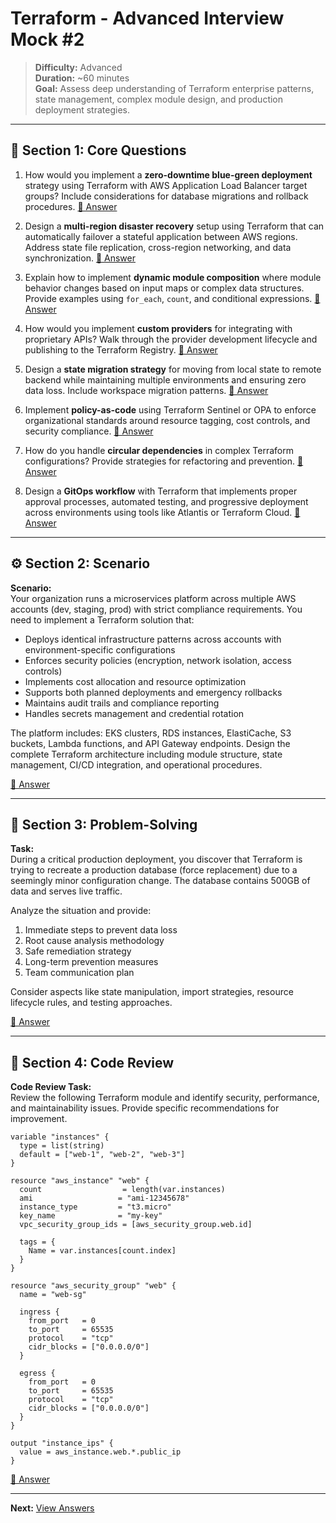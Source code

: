 # Terraform - Advanced Interview Mock #2

> **Difficulty:** Advanced  
> **Duration:** ~60 minutes  
> **Goal:** Assess deep understanding of Terraform enterprise patterns, state management, complex module design, and production deployment strategies.

---

## 🧠 Section 1: Core Questions

1. How would you implement a **zero-downtime blue-green deployment** strategy using Terraform with AWS Application Load Balancer target groups? Include considerations for database migrations and rollback procedures. [📖 Answer](mock_2_answers.md#1-how-would-you-implement-a-zero-downtime-blue-green-deployment-strategy-using-terraform-with-aws-application-load-balancer-target-groups-include-considerations-for-database-migrations-and-rollback-procedures)

2. Design a **multi-region disaster recovery** setup using Terraform that can automatically failover a stateful application between AWS regions. Address state file replication, cross-region networking, and data synchronization. [📖 Answer](mock_2_answers.md#2-design-a-multi-region-disaster-recovery-setup-using-terraform-that-can-automatically-failover-a-stateful-application-between-aws-regions-address-state-file-replication-cross-region-networking-and-data-synchronization)

3. Explain how to implement **dynamic module composition** where module behavior changes based on input maps or complex data structures. Provide examples using `for_each`, `count`, and conditional expressions. [📖 Answer](mock_2_answers.md#3-explain-how-to-implement-dynamic-module-composition-where-module-behavior-changes-based-on-input-maps-or-complex-data-structures-provide-examples-using-for_each-count-and-conditional-expressions)

4. How would you implement **custom providers** for integrating with proprietary APIs? Walk through the provider development lifecycle and publishing to the Terraform Registry. [📖 Answer](mock_2_answers.md#4-how-would-you-implement-custom-providers-for-integrating-with-proprietary-apis-walk-through-the-provider-development-lifecycle-and-publishing-to-the-terraform-registry)

5. Design a **state migration strategy** for moving from local state to remote backend while maintaining multiple environments and ensuring zero data loss. Include workspace migration patterns. [📖 Answer](mock_2_answers.md#5-design-a-state-migration-strategy-for-moving-from-local-state-to-remote-backend-while-maintaining-multiple-environments-and-ensuring-zero-data-loss-include-workspace-migration-patterns)

6. Implement **policy-as-code** using Terraform Sentinel or OPA to enforce organizational standards around resource tagging, cost controls, and security compliance. [📖 Answer](mock_2_answers.md#6-implement-policy-as-code-using-terraform-sentinel-or-opa-to-enforce-organizational-standards-around-resource-tagging-cost-controls-and-security-compliance)

7. How do you handle **circular dependencies** in complex Terraform configurations? Provide strategies for refactoring and prevention. [📖 Answer](mock_2_answers.md#7-how-do-you-handle-circular-dependencies-in-complex-terraform-configurations-provide-strategies-for-refactoring-and-prevention)

8. Design a **GitOps workflow** with Terraform that implements proper approval processes, automated testing, and progressive deployment across environments using tools like Atlantis or Terraform Cloud. [📖 Answer](mock_2_answers.md#8-design-a-gitops-workflow-with-terraform-that-implements-proper-approval-processes-automated-testing-and-progressive-deployment-across-environments-using-tools-like-atlantis-or-terraform-cloud)

---

## ⚙️ Section 2: Scenario

**Scenario:**  
Your organization runs a microservices platform across multiple AWS accounts (dev, staging, prod) with strict compliance requirements. You need to implement a Terraform solution that:

- Deploys identical infrastructure patterns across accounts with environment-specific configurations
- Enforces security policies (encryption, network isolation, access controls)
- Implements cost allocation and resource optimization
- Supports both planned deployments and emergency rollbacks
- Maintains audit trails and compliance reporting
- Handles secrets management and credential rotation

The platform includes: EKS clusters, RDS instances, ElastiCache, S3 buckets, Lambda functions, and API Gateway endpoints. Design the complete Terraform architecture including module structure, state management, CI/CD integration, and operational procedures.

[📖 Answer](mock_2_answers.md#️-section-2-scenario---answer)

---

## 🧩 Section 3: Problem-Solving

**Task:**  
During a critical production deployment, you discover that Terraform is trying to recreate a production database (force replacement) due to a seemingly minor configuration change. The database contains 500GB of data and serves live traffic.

Analyze the situation and provide:
1. Immediate steps to prevent data loss
2. Root cause analysis methodology
3. Safe remediation strategy
4. Long-term prevention measures
5. Team communication plan

Consider aspects like state manipulation, import strategies, resource lifecycle rules, and testing approaches.

[📖 Answer](mock_2_answers.md#-section-3-problem-solving---answer)

---

## 🔧 Section 4: Code Review

**Code Review Task:**  
Review the following Terraform module and identify security, performance, and maintainability issues. Provide specific recommendations for improvement.

```hcl
variable "instances" {
  type = list(string)
  default = ["web-1", "web-2", "web-3"]
}

resource "aws_instance" "web" {
  count                  = length(var.instances)
  ami                   = "ami-12345678"
  instance_type         = "t3.micro"
  key_name              = "my-key"
  vpc_security_group_ids = [aws_security_group.web.id]
  
  tags = {
    Name = var.instances[count.index]
  }
}

resource "aws_security_group" "web" {
  name = "web-sg"
  
  ingress {
    from_port   = 0
    to_port     = 65535
    protocol    = "tcp"
    cidr_blocks = ["0.0.0.0/0"]
  }
  
  egress {
    from_port   = 0
    to_port     = 65535
    protocol    = "tcp"
    cidr_blocks = ["0.0.0.0/0"]
  }
}

output "instance_ips" {
  value = aws_instance.web.*.public_ip
}
```

[📖 Answer](mock_2_answers.md#-section-4-code-review---answer)

---

**Next:** [View Answers](mock_2_answers.md)
